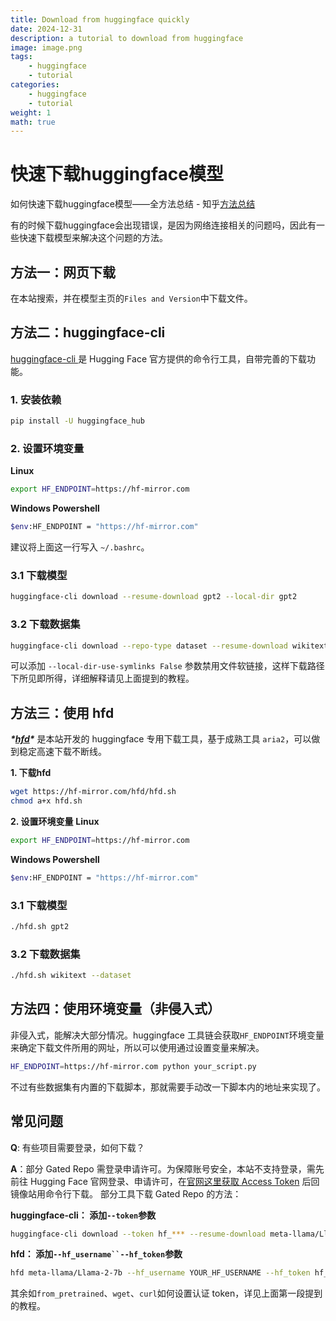 ```yaml
---
title: Download from huggingface quickly
date: 2024-12-31
description: a tutorial to download from huggingface
image: image.png
tags: 
    - huggingface
    - tutorial
categories:
    - huggingface
    - tutorial
weight: 1
math: true
---
```

# 快速下载huggingface模型

如何快速下载huggingface模型——全方法总结 - 知乎[方法总结](https://zhuanlan.zhihu.com/p/663712983)

有的时候下载huggingface会出现错误，是因为网络连接相关的问题吗，因此有一些快速下载模型来解决这个问题的方法。

## 方法一：网页下载

在本站搜索，并在模型主页的`Files and Version`中下载文件。

## 方法二：huggingface-cli

[huggingface-cli ](https://hf-mirror.com/docs/huggingface_hub/guides/download#download-from-the-cli)是 Hugging Face 官方提供的命令行工具，自带完善的下载功能。

### **1. 安装依赖**

```bash
pip install -U huggingface_hub
```

### **2. 设置环境变量**

**Linux**

```bash
export HF_ENDPOINT=https://hf-mirror.com
```

**Windows Powershell**

```bash
$env:HF_ENDPOINT = "https://hf-mirror.com"
```

建议将上面这一行写入 `~/.bashrc`。

### **3.1 下载模型**

```bash
huggingface-cli download --resume-download gpt2 --local-dir gpt2
```

### **3.2 下载数据集**

```bash
huggingface-cli download --repo-type dataset --resume-download wikitext --local-dir wikitext
```

可以添加 `--local-dir-use-symlinks False` 参数禁用文件软链接，这样下载路径下所见即所得，详细解释请见上面提到的教程。

## 方法三：使用 hfd

***\*[hfd](https://gist.github.com/padeoe/697678ab8e528b85a2a7bddafea1fa4f)\**** 是本站开发的 huggingface 专用下载工具，基于成熟工具 `aria2`，可以做到稳定高速下载不断线。

**1. 下载hfd**

```bash
wget https://hf-mirror.com/hfd/hfd.sh
chmod a+x hfd.sh
```

**2. 设置环境变量**
**Linux**

```bash
export HF_ENDPOINT=https://hf-mirror.com
```

**Windows Powershell**

```bash
$env:HF_ENDPOINT = "https://hf-mirror.com"
```

### **3.1 下载模型**

```bash
./hfd.sh gpt2
```

### **3.2 下载数据集**

```bash
./hfd.sh wikitext --dataset
```

## 方法四：使用环境变量（非侵入式）

非侵入式，能解决大部分情况。huggingface 工具链会获取`HF_ENDPOINT`环境变量来确定下载文件所用的网址，所以可以使用通过设置变量来解决。

```bash
HF_ENDPOINT=https://hf-mirror.com python your_script.py
```

不过有些数据集有内置的下载脚本，那就需要手动改一下脚本内的地址来实现了。



## 常见问题

**Q**: 有些项目需要登录，如何下载？

**A**：部分 Gated Repo 需登录申请许可。为保障账号安全，本站不支持登录，需先前往 Hugging Face 官网登录、申请许可，在[官网这里获取 Access Token](https://huggingface.co/settings/tokens) 后回镜像站用命令行下载。
 部分工具下载 Gated Repo 的方法：

**huggingface-cli： 添加`--token`参数**

```bash
huggingface-cli download --token hf_*** --resume-download meta-llama/Llama-2-7b-hf --local-dir Llama-2-7b-hf
```

**hfd： 添加`--hf_username``--hf_token`参数**

```bash
hfd meta-llama/Llama-2-7b --hf_username YOUR_HF_USERNAME --hf_token hf_***
```

其余如`from_pretrained`、`wget`、`curl`如何设置认证 token，详见上面第一段提到的教程。